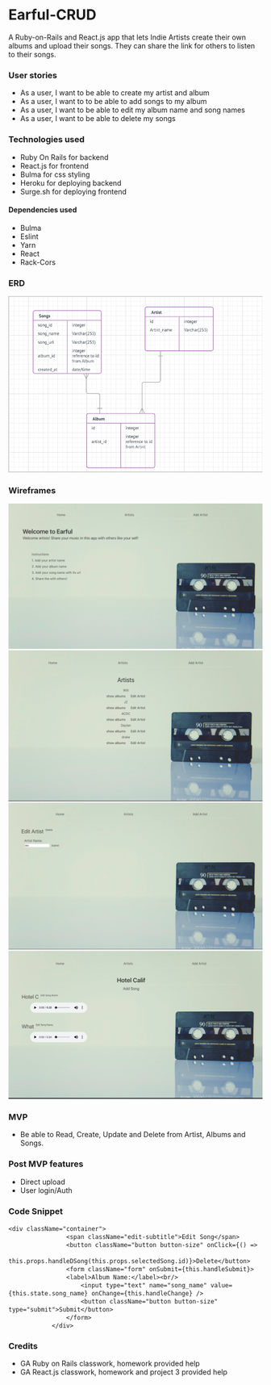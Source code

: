 # Earful-CRUD

A Ruby-on-Rails and React.js app that lets Indie Artists create their own albums and upload their songs. They can share the link for others to listen to their songs.

### User stories
- As a user, I want to be able to create my artist and album
- As a user, I want to to be able to add songs to my album
- As a user, I want to be able to edit my album name and song names
- As a user, I want to be able to delete my songs


### Technologies used
- Ruby On Rails for backend 
- React.js for frontend
- Bulma for css styling
- Heroku for deploying backend
- Surge.sh for deploying frontend

#### Dependencies used
- Bulma
- Eslint
- Yarn
- React
- Rack-Cors

### ERD
![Alt](https://github.com/ginnygu/Earful-CRUD/blob/master/ERD%20and%20Wireframes/Screen%20Shot%202018-09-10%20at%2012.32.30%20PM.png)

### Wireframes
![Alt](https://github.com/ginnygu/Earful-CRUD/blob/master/ERD%20and%20Wireframes/Screen%20Shot%202018-09-10%20at%2012.36.27%20PM.png)
![Alt](https://github.com/ginnygu/Earful-CRUD/blob/master/ERD%20and%20Wireframes/Screen%20Shot%202018-09-10%20at%2012.36.40%20PM.png)
![Alt](https://github.com/ginnygu/Earful-CRUD/blob/master/ERD%20and%20Wireframes/Screen%20Shot%202018-09-10%20at%2012.36.52%20PM.png)
![Alt](https://github.com/ginnygu/Earful-CRUD/blob/master/ERD%20and%20Wireframes/Screen%20Shot%202018-09-10%20at%2012.37.26%20PM.png)

### MVP
- Be able to Read, Create, Update and Delete from Artist, Albums and Songs.

### Post MVP features
- Direct upload
- User login/Auth

### Code Snippet
```
<div className="container">
                <span className="edit-subtitle">Edit Song</span>
                <button className="button button-size" onClick={() => 
                this.props.handleDSong(this.props.selectedSong.id)}>Delete</button>
                <form className="form" onSubmit={this.handleSubmit}>
                <label>Album Name:</label><br/>
                    <input type="text" name="song_name" value={this.state.song_name} onChange={this.handleChange} />
                    <button className="button button-size" type="submit">Submit</button>
                </form>
            </div>
```

### Credits
- GA Ruby on Rails classwork, homework provided help
- GA React.js classwork, homework and project 3 provided help


